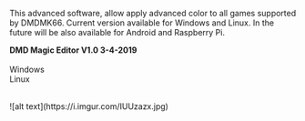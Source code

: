 

This advanced software, allow apply advanced color to all games supported by DMDMK66. Current version available for Windows and Linux. In the future will be also available for Android and Raspberry Pi.
<br>

<b>DMD Magic Editor V1.0 3-4-2019</b>
<br><br>
Windows 
<br>
Linux

<br>
![alt text](https://i.imgur.com/IUUzazx.jpg)
